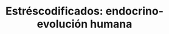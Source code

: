 ---
img : ./img/Estrescodificados.webp
title : "Estréscodificados: endocrino-evolución humana" 
company : Fondo Editorial CIB
description : ¿Qué nos sucede cuando percibimos que las exigencias del entorno trascienden nuestra capacidad de respuesta o adaptación? Ante el devenir constante, el deseo connatural de controlar la vida y la certeza de la incertidumbre, nos sumimos en una tensión interna que trae consigo una confrontación con la existencia humana. Dicha confrontación se convierte en una sensación de desbordamiento físico y emocional que, usual y meramente, denominamos estrés. Pero, ¿más allá de esta denominación, biológica y medicamente qué se entiende por estrés? Estréscodificados endocrino-evolución humana relaciona, en sus seis capítulos, cuerpo de notas y gráficos, una serie de datos sobre el estrés celular, corporal y mental, y realiza un recorrido del proceso evolutivo humano, que nos acercan a la comprensión del concepto y demuestran cómo respondemos y nos modificamos, cuando acontecen situaciones límite, a través del mismo estrés.
alt : "Estréscodificados: endocrino-evolución humana"
url : portafolio/Estrescodificados
---